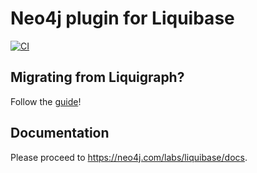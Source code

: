 # Neo4j plugin for Liquibase

[![CI](https://github.com/liquibase/liquibase-neo4j/actions/workflows/test.yml/badge.svg)](https://github.com/liquibase/liquibase-neo4j/actions/workflows/test.yml)

## Migrating from Liquigraph?

Follow the [guide](https://www.liquigraph.org/migration-to-liquibase/)!

## Documentation

Please proceed to https://neo4j.com/labs/liquibase/docs.
